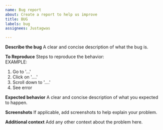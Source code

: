 ```yaml
---
name: Bug report
about: Create a report to help us improve
title: BUG
labels: bug
assignees: Justagwas

---
```


**Describe the bug**
A clear and concise description of what the bug is.

**To Reproduce**
Steps to reproduce the behavior:  
EXAMPLE:
1. Go to '...'
2. Click on '....'
3. Scroll down to '....'
4. See error

**Expected behavior**
A clear and concise description of what you expected to happen.

**Screenshots**
If applicable, add screenshots to help explain your problem.

**Additional context**
Add any other context about the problem here.
